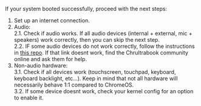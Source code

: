 If your system booted successfully, proceed with the next steps:
1. Set up an internet connection.  
2. Audio:  
    2.1. Check if audio works. If all audio devices (internal + external, mic + speakers) work correctly, then you can skip the next step.  
    2.2. IF some audio devices do not work correctly, follow the instructions in [this repo](https://github.com/weirdTreeThing/chromebook-linux-audio). If that link doesnt work, find the Chrultrabook community online and ask them for help.  
3. Non-audio hardware:  
    3.1. Check if all devices work (touchscreen, touchpad, keyboard, keyboard backlight, etc...). Keep in mind that not all hardware will necessarily behave 1:1 compared to ChromeOS.  
    3.2. If some device doesnt work, check your kernel config for an option to enable it.  